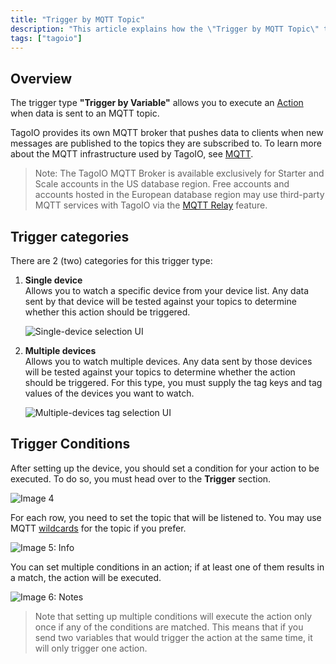 ```yaml
---
title: "Trigger by MQTT Topic"
description: "This article explains how the \"Trigger by MQTT Topic\" trigger works in TagoIO, describes broker availability restrictions, and details the two trigger categories—Single device and Multiple devices—used to watch incoming MQTT data."
tags: ["tagoio"]
---
```

## Overview
The trigger type **"Trigger by Variable"** allows you to execute an [Action](actions/actions) when data is sent to an MQTT topic.

TagoIO provides its own MQTT broker that pushes data to clients when new messages are published to the topics they are subscribed to. To learn more about the MQTT infrastructure used by TagoIO, see [MQTT](mqtt).

> Note: The TagoIO MQTT Broker is available exclusively for Starter and Scale accounts in the US database region. Free accounts and accounts hosted in the European database region may use third-party MQTT services with TagoIO via the [MQTT Relay](integrations/mqtt-relay) feature.

## Trigger categories
There are 2 (two) categories for this trigger type:

1. **Single device**  
   Allows you to watch a specific device from your device list. Any data sent by that device will be tested against your topics to determine whether this action should be triggered.

   ![Single-device selection UI](/docs_imagem/tagoio/trigger-by-mqtt-topic-2.png)

2. **Multiple devices**  
   Allows you to watch multiple devices. Any data sent by those devices will be tested against your topics to determine whether the action should be triggered. For this type, you must supply the tag keys and tag values of the devices you want to watch.

   ![Multiple-devices tag selection UI](/docs_imagem/tagoio/trigger-by-mqtt-topic-2.png)

## Trigger Conditions
After setting up the device, you should set a condition for your action to be executed. To do so, you must head over to the **Trigger** section.

![Image 4](https://cdn.elev.io/file/uploads/yGBQnVkwTkwKzLvCtyE2FWwacoOTiKC1hwphA_gVtqs/JuEYsjOQvx52UaN1JedjJgnWI4MbL0utUznW5gltJpg/1588075755429-J4Y.png)

For each row, you need to set the topic that will be listened to. You may use MQTT [wildcards](https://help.tago.io/portal/en/kb/articles/32-mqtt) for the topic if you prefer.

![Image 5: Info](https://static.zohocdn.com/zoho-desk-editor/static/images/info.png)

You can set multiple conditions in an action; if at least one of them results in a match, the action will be executed.

![Image 6: Notes](https://static.zohocdn.com/zoho-desk-editor/static/images/file.png)

> Note that setting up multiple conditions will execute the action only once if any of the conditions are matched. This means that if you send two variables that would trigger the action at the same time, it will only trigger one action.